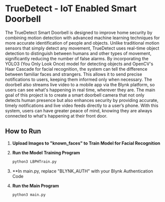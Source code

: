 # TrueDetect - IoT Enabled Smart Doorbell
The TrueDetect Smart Doorbell is designed to improve home security by combining motion detection with advanced machine learning techniques for more accurate identification of people and objects. Unlike traditional motion sensors that simply detect any movement, TrueDetect uses real-time object detection to distinguish between humans and other types of movement, significantly reducing the number of false alarms. By incorporating the YOLO3 (You Only Look Once) model for detecting objects and OpenCV's Haar Cascade for facial recognition, the system can tell the difference between familiar faces and strangers. This allows it to send precise notifications to users, keeping them informed only when necessary. The doorbell also streams live video to a mobile app via the Blynk platform, so users can see what's happening in real time, wherever they are. The main goal of this project is to create a smart doorbell camera that not only detects human presence but also enhances security by providing accurate, timely notifications and live video feeds directly to a user’s phone. With this system, users can have greater peace of mind, knowing they are always connected to what's happening at their front door.

## How to Run
1. **Upload Images to "known_faces" to Train Model for Facial Recognition**

2. **Run the Model Training Program**
   ```bash
   python3 LBPHTrain.py
   ```
3. **In main.py, replace "BLYNK_AUTH" with your Blynk Authentication Code

3. **Run the Main Program**
   ```bash
   python3 main.py
   ```
